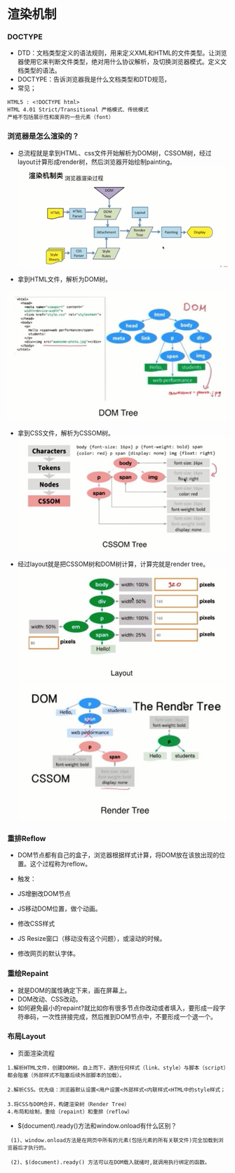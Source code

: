 # 渲染机制

### DOCTYPE
* DTD：文档类型定义的语法规则，用来定义XML和HTML的文件类型。让浏览器使用它来判断文件类型，绝对用什么协议解析，及切换浏览器模式。定义文档类型的语法。
* DOCTYPE：告诉浏览器我是什么文档类型和DTD规范，
* 常见；
```
HTML5 : <!DOCTYPE html>
HTML 4.01 Strict/Transitional 严格模式、传统模式
严格不包括展示性和废弃的一些元素（font）
```

### 浏览器是怎么渲染的？

* 总流程就是拿到HTML、css文件开始解析为DOM树，CSSOM树，经过layout计算形成render树，然后浏览器开始绘制painting。
![./img/001.jpg](./img/001.jpg)

* 拿到HTML文件，解析为DOM树。

![./img/002.jpg](./img/002.jpg)

* 拿到CSS文件，解析为CSSOM树。
![./img/003.jpg](./img/003.jpg)

* 经过layout就是把CSSOM树和DOM树计算，计算完就是render tree。
![./img/005.jpg](./img/005.jpg)
![./img/004.jpg](./img/004.jpg)

### 重排Reflow

* DOM节点都有自己的盒子，浏览器根据样式计算，将DOM放在该放出现的位置。这个过程称为reflow。

* 触发：
* JS增删改DOM节点
* JS移动DOM位置，做个动画。
* 修改CSS样式
* JS Resize窗口（移动没有这个问题），或滚动的时候。
* 修改网页的默认字体。

### 重绘Repaint

* 就是DOM的属性确定下来，画在屏幕上。
* DOM改动、CSS改动。
* 如何避免最小的repaint?就比如你有很多节点你改动或者填入，要形成一段字符串码，一次性拼接完成，然后推到DOM节点中，不要形成一个退一个。

### 布局Layout



* 页面渲染流程
```
1.解析HTML文件，创建DOM树。自上而下，遇到任何样式（link、style）与脚本（script）都会阻塞（外部样式不阻塞后续外部脚本的加载）。

2.解析CSS。优先级：浏览器默认设置<用户设置<外部样式<内联样式<HTML中的style样式；

3.将CSS与DOM合并，构建渲染树（Render Tree）
4.布局和绘制，重绘（repaint）和重排（reflow）
```


* $(document).ready()方法和window.onload有什么区别？
```
 (1)、window.onload方法是在网页中所有的元素(包括元素的所有关联文件)完全加载到浏览器后才执行的。

 (2)、$(document).ready() 方法可以在DOM载入就绪时,就调用执行绑定的函数。
```




